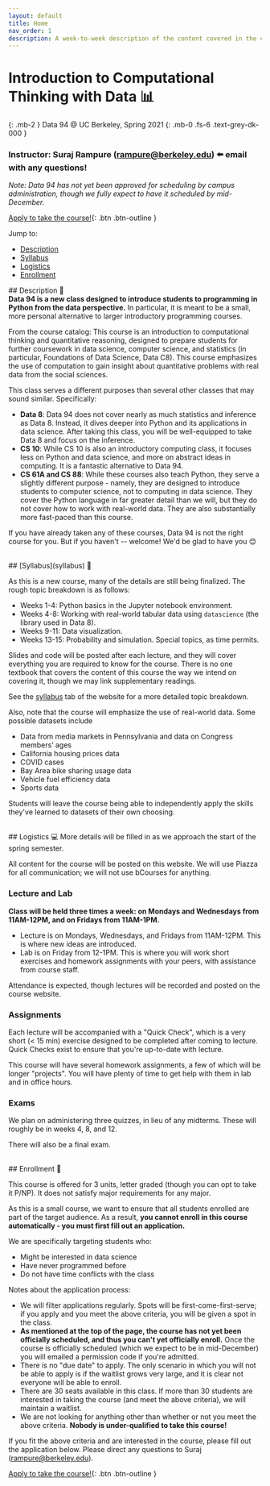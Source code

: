 ```yaml
---
layout: default
title: Home
nav_order: 1
description: A week-to-week description of the content covered in the course.
---
```


# Introduction to Computational Thinking with Data 📊
{: .mb-2 }
Data 94 @ UC Berkeley, Spring 2021
{: .mb-0 .fs-6 .text-grey-dk-000 }

### Instructor: Suraj Rampure (<a>rampure@berkeley.edu</a>) ⬅️ email with any questions!

*Note: Data 94 has not yet been approved for scheduling by campus administration, though we fully expect to have it scheduled by mid-December.*

[Apply to take the course!](http://tinyurl.com/applydata94){: .btn .btn-outline }

Jump to:
- [Description](#description)
- [Syllabus](#syllabus)
- [Logistics](#logistics)
- [Enrollment](#enrollment)

<a name = 'description'>
## Description 📝

<div class="announcement">
  <div class="announcement-body">
  <b>Data 94 is a new class designed to introduce students to programming in Python from the data perspective.</b> In particular, it is meant to be a small, more personal alternative to larger introductory programming courses.
  </div>
</div>

From the course catalog: This course is an introduction to computational thinking and quantitative reasoning, designed to prepare students for further coursework in data science, computer science, and statistics (in particular, Foundations of Data Science, Data C8). This course emphasizes the use of computation to gain insight about quantitative problems with real data from the social sciences.

This class serves a different purposes than several other classes that may sound similar. Specifically:
- **Data 8**: Data 94 does not cover nearly as much statistics and inference as Data 8. Instead, it dives deeper into Python and its applications in data science. After taking this class, you will be well-equipped to take Data 8 and focus on the inference.
- **CS 10**: While CS 10 is also an introductory computing class, it focuses less on Python and data science, and more on abstract ideas in computing. It is a fantastic alternative to Data 94.
- **CS 61A and CS 88**: While these courses also teach Python, they serve a slightly different purpose - namely, they are designed to introduce students to computer science, not to computing in data science. They cover the Python language in far greater detail than we will, but they do not cover how to work with real-world data. They are also substantially more fast-paced than this course.

If you have already taken any of these courses, Data 94 is not the right course for you. But if you haven't -- welcome! We'd be glad to have you 😊

<br>

<a name = 'syllabus'>
## [Syllabus](syllabus) 📕

As this is a new course, many of the details are still being finalized. The rough topic breakdown is as follows:

- Weeks 1-4: Python basics in the Jupyter notebook environment.
- Weeks 4-8: Working with real-world tabular data using `datascience` (the library used in Data 8).
- Weeks 9-11: Data visualization.
- Weeks 13-15: Probability and simulation. Special topics, as time permits.

Slides and code will be posted after each lecture, and they will cover everything you are required to know for the course. There is no one textbook that covers the content of this course the way we intend on covering it, though we may link supplementary readings.

See the [syllabus](syllabus) tab of the website for a more detailed topic breakdown.

Also, note that the course will emphasize the use of real-world data. Some possible datasets include
- Data from media markets in Pennsylvania and data on Congress members’ ages
- California housing prices data
- COVID cases
- Bay Area bike sharing usage data
- Vehicle fuel efficiency data
- Sports data

Students will leave the course being able to independently apply the skills they've learned to datasets of their own choosing.

<br>

<a name = 'logistics'>
## Logistics 💻
More details will be filled in as we approach the start of the spring semester.

All content for the course will be posted on this website. We will use Piazza for all communication; we will not use bCourses for anything.

### Lecture and Lab
**Class will be held three times a week: on Mondays and Wednesdays from 11AM-12PM, and on Fridays from 11AM-1PM.**
- Lecture is on Mondays, Wednesdays, and Fridays from 11AM-12PM. This is where new ideas are introduced.
- Lab is on Friday from 12-1PM. This is where you will work short exercises and homework assignments with your peers, with assistance from course staff.

Attendance is expected, though lectures will be recorded and posted on the course website.

### Assignments
Each lecture will be accompanied with a "Quick Check", which is a very short (< 15 min) exercise designed to be completed after coming to lecture. Quick Checks exist to ensure that you're up-to-date with lecture.

This course will have several homework assignments, a few of which will be longer "projects". You will have plenty of time to get help with them in lab and in office hours.

### Exams
We plan on administering three quizzes, in lieu of any midterms. These will roughly be in weeks 4, 8, and 12.

There will also be a final exam.

<br>

<a name = 'enrollment'>
## Enrollment 👋

This course is offered for 3 units, letter graded (though you can opt to take it P/NP). It does not satisfy major requirements for any major.

As this is a small course, we want to ensure that all students enrolled are part of the target audience. As a result, **you cannot enroll in this course automatically - you must first fill out an application.**

We are specifically targeting students who:
- Might be interested in data science
- Have never programmed before
- Do not have time conflicts with the class

Notes about the application process:
- We will filter applications regularly. Spots will be first-come-first-serve; if you apply and you meet the above criteria, you will be given a spot in the class.
- **As mentioned at the top of the page, the course has not yet been officially scheduled, and thus you can't yet officially enroll.** Once the course is officially scheduled (which we expect to be in mid-December) you will emailed a permission code if you're admitted.
- There is no "due date" to apply. The only scenario in which you will not be able to apply is if the waitlist grows very large, and it is clear not everyone will be able to enroll.
- There are 30 seats available in this class. If more than 30 students are interested in taking the course (and meet the above criteria), we will maintain a waitlist.
- We are not looking for anything other than whether or not you meet the above criteria. **Nobody is under-qualified to take this course!**

If you fit the above criteria and are interested in the course, please fill out the application below. Please direct any questions to Suraj (rampure@berkeley.edu).

[Apply to take the course!](http://tinyurl.com/applydata94){: .btn .btn-outline }

<br>
